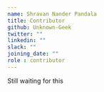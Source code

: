 ```yaml
---
name: Shravan Nander Pandala
title: Contributor
github: Unknown-Geek
twitter: ""
linkedin: ""
slack: ""
joining_date: ""
role : contributor
---
```


Still waiting for this
